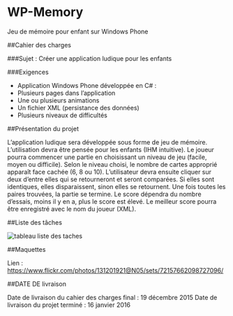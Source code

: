 # WP-Memory
Jeu de mémoire pour enfant sur Windows Phone

##Cahier des charges 

###Sujet : Créer une application ludique pour les enfants

###Exigences

- Application Windows Phone développée en C# :
- Plusieurs pages dans l’application
- Une ou plusieurs animations
- Un fichier XML (persistance des données)
- Plusieurs niveaux de difficultés

##Présentation du projet

L’application ludique sera développée sous forme de jeu de mémoire. L’utilisation devra être pensée pour les enfants (IHM intuitive). 
Le joueur pourra commencer une partie en choisissant un niveau de jeu (facile, moyen ou difficile). Selon le niveau choisi, le nombre de cartes approprié apparaît face cachée (6, 8 ou 10).
L’utilisateur devra ensuite cliquer sur deux d’entre elles qui se retourneront et seront comparées. Si elles sont identiques, elles disparaissent, sinon elles se retournent. Une fois toutes les paires trouvées, la partie se termine. Le score dépendra du nombre d’essais, moins il y en a, plus le score est élevé. Le meilleur score pourra être enregistré avec le nom du joueur (XML).


##Liste des tâches

![tableau liste des taches](http://i.imgur.com/P9DqMNM.png)

##Maquettes

Lien : https://www.flickr.com/photos/131201921@N05/sets/72157662098727096/

##DATE DE livraison

Date de livraison du cahier des charges final : 19 décembre 2015
Date de livraison du projet terminé : 16 janvier 2016
